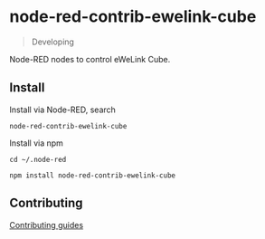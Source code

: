 # node-red-contrib-ewelink-cube

> Developing

Node-RED nodes to control eWeLink Cube.

## Install

Install via Node-RED, search

```
node-red-contrib-ewelink-cube
```

Install via npm

```
cd ~/.node-red

npm install node-red-contrib-ewelink-cube
```

## Contributing

[Contributing guides](./CONTRIBUTING.md)

